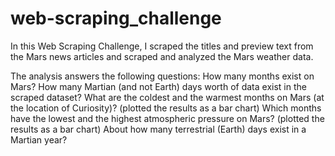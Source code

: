 # web-scraping_challenge

In this Web Scraping Challenge, I scraped the titles and preview text from the Mars news articles and scraped and analyzed the Mars weather data.

The analysis answers the following questions:
    How many months exist on Mars?
    How many Martian (and not Earth) days worth of data exist in the scraped dataset?
    What are the coldest and the warmest months on Mars (at the location of Curiosity)? (plotted the results as a bar chart)
    Which months have the lowest and the highest atmospheric pressure on Mars? (plotted the results as a bar chart)
    About how many terrestrial (Earth) days exist in a Martian year?
